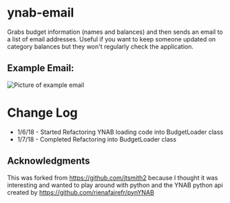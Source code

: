 # ynab-email

Grabs budget information (names and balances) and then sends an email to a list of email addresses.  Useful if you want to keep someone updated on category balances but they won't regularly check the application.

## Example Email:
![Picture of example email](Example_ynab_email.jpg "Example Email")

# Change Log
* 1/6/18 - Started Refactoring YNAB loading code into BudgetLoader class
* 1/7/18 - Completed Refactoring into BudgetLoader class

## Acknowledgments

This was forked from https://github.com/jtsmith2 because I thought it was interesting and wanted to play around with python and the YNAB python api created by https://github.com/rienafairefr/pynYNAB
